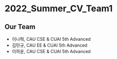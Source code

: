 # 2022_Summer_CV_Team1

## Our Team
- 이나혁, CAU CSE & CUAI 5th Advanced
- 김민규, CAU EE  & CUAI 5th Advanced
- 이하윤, CAU CSE  & CUAI 5th Advanced
